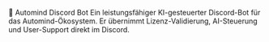 📡 Automind Discord Bot
Ein leistungsfähiger KI-gesteuerter Discord-Bot für das Automind-Ökosystem.
Er übernimmt Lizenz-Validierung, AI-Steuerung und User-Support direkt im Discord.

